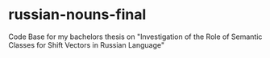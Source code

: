 # russian-nouns-final
Code Base for my bachelors thesis on "Investigation of the Role of Semantic Classes for Shift Vectors in Russian Language"

